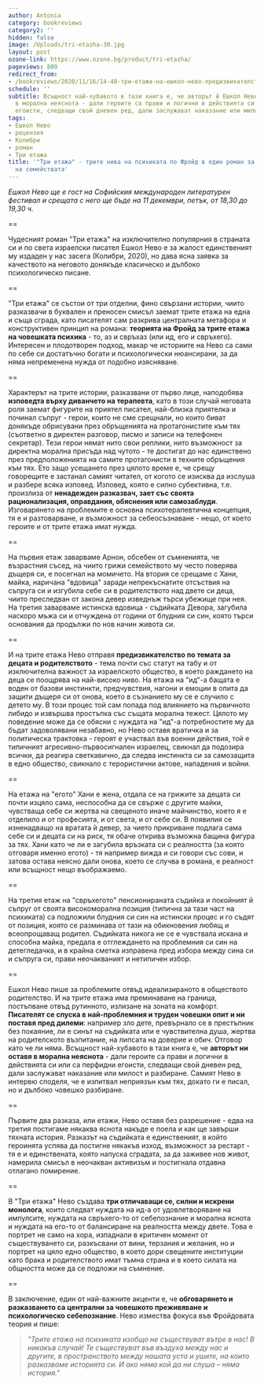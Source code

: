 ```yaml
---
author: Antonia
category: bookreviews
category2: ''
hidden: false
image: /Uploads/tri-etazha-30.jpg
layout: post
ozone-link: https://www.ozone.bg/product/tri-etazha/
pageviews: 809
redirect_from:
- /bookreviews/2020/11/16/14-48-три-етажа-на-ешкол-нево-предизвикателство-към-родителството-а-ла-фройд
schedule: ''
subtitle: Всъщност най-хубавото в тази книга е, че авторът й Ешкол Нево ни оставя
  в морална неяснота - дали героите са прави и логични в действията си или са перфидни
  егоисти, следващи свой дневен ред, дали заслужават наказание или милост и разбиране
tags:
- Ешкол Нево
- рецензия
- Колибри
- роман
- Три етажа
title: '"Три етажа" - трите нива на психиката по Фройд в един роман за тъмната страна
  на семействата'
---
```


*Eшкол Нево ще е гост на Софийския международен литературен фестивал и срещата с него ще бъде на 11 декември, петък, от 18,30 до 19,30 ч.*

\==

Чудесният роман "Три етажа" на изключително популярния в страната си и по света израелски писател Ешкол Нево е за жалост единственият му издаден у нас засега (Колибри, 2020), но дава ясна заявка за качеството на неговото донякъде класическо и дълбоко психологическо писане.  

\==

"Три етажа" се състои от три отделни, фино свързани истории, чиито разказвачи в буквален и преносен смисъл заемат трите етажа на една и съща сграда, като писателят сам разкрива централната метафора и конструктивен принцип на романа: **теорията на Фройд за трите етажа на човешката психика** - то, аз и свръхаз (или ид, его и свръхего). Интересен и плодотворен подход, макар че историите на Нево са сами по себе си достатъчно богати и психологически нюансирани, за да няма непременена нужда от подобно изясняване. 

\==

Характерът на трите истории, разказвани от първо лице, наподобява **изповедта върху диванчето на терапевта**, като в този случай неговата роля заемат фигурите на приятел писател, най-близка приятелка и починал съпруг - герои, които не сме срещнали, но които биват донякъде обрисувани през обръщенията на протагонистите към тях (съответно в директен разговор, писмо и записи на телефонен секретар). Тези герои нямат нито свои реплики, нито възможност за директна морална присъда над чутото - те достигат до нас единствено през предположенията на самите протагонисти в техните обръщения към тях. Ето защо усещането през цялото време е, че срещу говорещите е застанал самият читател, от когото се изисква да изслуша и разбере всяка изповед. Изповед, която е силно субективна, т.е. произлиза от **ненадежден разказвач, зает със своята рационализация, оправдания, обяснения или самозаблуди**. Изговарянето на проблемите е основна психотерапевтична концепция, тя е и разтоварване, и възможност за себеосъзнаване - нещо, от което героите и от трите етажа имат нужда. 

\==

На първия етаж заварваме Арнон, обсебен от съмненията, че възрастния съсед, на чиито грижи семейството му често поверява дъщеря си, е посегнал на момичето. На втория се срещаме с Хани, майка, наричана "вдовица" заради непрекъснатите отсъствия на съпруга си и изгубила себе си в родителството над двете си деца, чиито преследван от закона девер изведнъж търси убежище при нея. На третия заварваме истинска вдовица - съдийката Девора, загубила наскоро мъжа си и отчуждена от години от блудния си син, която търси основания да продължи по нов начин живота си. 

\==

И на трите етажа Нево отправя **предизвикателство по темата за децата и родителството** - тема почти със статут на табу и от изключителна важност за израелското общество, в което раждането на деца се поощрява на най-високо ниво. На етажа на "ид"-а бащата е воден от базови инстинкти, предчувствия, нагони и емоции в опита да защити дъщеря си от онова, което в съзнанието му се е случило с детето му. В този процес той сам попада под влиянието на първичното либидо и извършва простъпка със същата морална тежест. Цялото му поведение може да се обясни с нуждата на "ид"-а потребностите му да бъдат задоволявани незабавно, но Нево оставя вратичка и за политическа трактовка - героят е участвал във военни действия, той е типичният агресивно-първосигнален израелец, свикнал да подозира всички, да реагира светкавично, да следва инстинкта си за самозащита в едно общество, свикнало с терористични актове, нападения и войни. 

\==

На етажа на "егото" Хани е жена, отдала се на грижите за децата си почти изцяло сама, неспособна да се свърже с другите майки, чувстваща себе си жертва на свещеното иначе майчинство, което я е отделило и от професията, и от света, и от себе си. В появилия се изненадващо на вратата й девер, за чието прикриване подлага сама себе си и децата си на риск, тя обаче открива възможна бащина фигура за тях. Хани като че ли е загубила връзката си с реалността (за която отговаря именно егото) - тя например вижда и си говори със сови, и затова остава неясно дали онова, което се случва в романа, е реалност или всъщност нещо въображаемо. 

\==

На третия етаж на "свръхегото" пенсионираната съдийка и покойният й съпруг от своята високоморална позиция (типична за тази част на психиката) са подложили блудния си син на истински процес и го съдят от позиция, която се разминава от тази на обикновения любящ и всеопрощаващ родител. Съдийката никога не се е чувствала искана и способна майка, предала е отглеждането на проблемния си син на детегледачка, и в крайна сметка изправена пред избора между сина си и съпруга си, прави неочакваният и нетипичен избор.

\==

Ешкол Нево пише за проблемите отвъд идеализираното в обществото родителство. И на трите етажа има преминаване на граница, постъпване отвъд рутинното, излизане на зоната на комфорт. **Писателят се спуска в най-проблемния и труден човешки опит и ни поставя пред дилеми**: например зло дете, превърнало се в престъпник без покаяние, ли е синът на съдийката или е чувствителна душа, жертва на родителското възпитание, на липсата на доверие и обич. Отговор като че ли няма. Всъщност най-хубавото в тази книга е, че **авторът ни оставя в морална неяснота** - дали героите са прави и логични в действията си или са перфидни егоисти, следващи свой дневен ред, дали заслужават наказание или милост и разбиране. Самият Нево в интервю споделя, че е изпитвал неприязън към тях, докато ги е писал, но и дълбоко човешко разбиране. 

\==

Първите два разказа, или етажи, Нево оставя без разрешение - едва на третия постигаме някаква яснота накъде е поела и как ще завърши тяхната история. Разказът на съдийката е единственият, в който героинята успява да постигне някакъв изход, възможност за рестарт - тя е и единствената, която напуска сградата, за да заживее нов живот, намерила смисъл в неочакван активизъм и постигнала отдавна отлагано помирение. 

\==

В "Три етажа" Нево създава **три отличаващи се, силни и искрени монолога**, които следват нуждата на ид-а от удовлетворяване на импулсите, нуждата на свръхего-то от себепознание и морална яснота и нуждата на его-то от балансиране на реалността между двете. Това е портрет не само на хора, изпаднали в критичен момент от съществуването си, разкъсвани от вини, терзания и желания, но и портрет на цяло едно общество, в което дори свещените институции като брака и родителството имат тъмна страна и в което силата на общността може да се подложи на съмнение. 

\==

В заключение, един от най-важните акценти е, че **обговарянето и разказването са централни за човешкото преживяване и психологическо себепознание**. Нево измества фокуса във Фройдовата теория и пише:

> *"Трите етажа на психиката изобщо не съществуват вътре в нас! В никакъв случай! Те съществуват във въздуха между нас и другите, в пространството между нашата уста и ушите, на които разказваме историята си. И ако няма кой да ни слуша – няма история."*